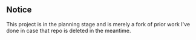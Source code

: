 ## Notice

This project is in the planning stage and is merely a fork of prior work I've done in case that repo is deleted in the meantime.

